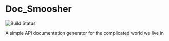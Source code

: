 Doc_Smoosher
===
![Build Status](https://api.travis-ci.org/dangerousbeans/doc_smoosher.png)

A simple API documentation generator for the complicated world we live in


